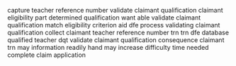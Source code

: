 capture teacher reference number validate claimant qualification claimant eligibility part determined qualification want able validate claimant qualification match eligibility criterion aid dfe process validating claimant qualification collect claimant teacher reference number trn trn dfe database qualified teacher dqt validate claimant qualification consequence claimant trn may information readily hand may increase difficulty time needed complete claim application